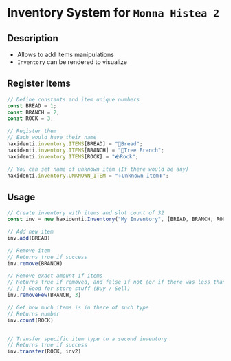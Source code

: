 # Inventory System for `Monna Histea 2`

## Description
* Allows to add items manipulations
* `Inventory` can be rendered to visualize

## Register Items
```ts
// Define constants and item unique numbers
const BREAD = 1;
const BRANCH = 2;
const ROCK = 3;

// Register them
// Each would have their name
haxidenti.inventory.ITEMS[BREAD] = "🥖Bread";
haxidenti.inventory.ITEMS[BRANCH] = "🌿Tree Branch";
haxidenti.inventory.ITEMS[ROCK] = "🪨Rock";

// You can set name of unknown item (If there would be any)
haxidenti.inventory.UNKNOWN_ITEM = "➕Unknown Item➕";
```

## Usage
```ts
// Create inventory with items and slot count of 32
const inv = new haxidenti.Inventory("My Inventory", [BREAD, BRANCH, ROCK, ROCK], 32)

// Add new item
inv.add(BREAD)

// Remove item
// Returns true if success
inv.remove(BRANCH)

// Remove exact amount if items
// Returns true if removed, and false if not (or if there was less than expected)
// [!] Good for store stuff (Buy / Sell)
inv.removeFew(BRANCH, 3)

// Get how much items is in there of such type
// Returns number
inv.count(ROCK)


// Transfer specific item type to a second inventory
// Returns true if success
inv.transfer(ROCK, inv2)
```